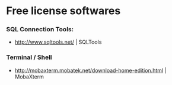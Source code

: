 # Free license softwares

### SQL Connection Tools:
- http://www.sqltools.net/ | SQLTools

### Terminal / Shell
- http://mobaxterm.mobatek.net/download-home-edition.html | MobaXterm
